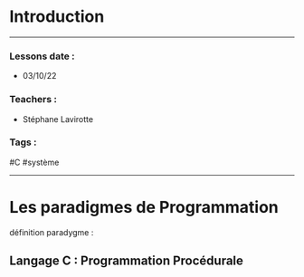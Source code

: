 # Introduction
---
### Lessons date :
- 03/10/22

### Teachers :
- Stéphane Lavirotte

### Tags :
#C #système

---

# Les paradigmes de Programmation

définition paradygme : 

## Langage C : Programmation Procédurale

